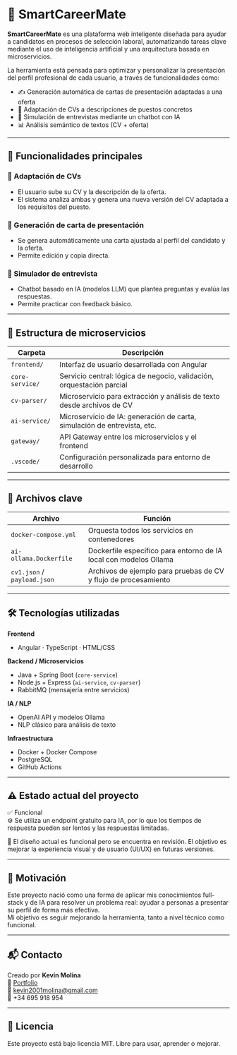 # 🧠 SmartCareerMate

**SmartCareerMate** es una plataforma web inteligente diseñada para ayudar a candidatos en procesos de selección laboral, automatizando tareas clave mediante el uso de inteligencia artificial y una arquitectura basada en microservicios.

La herramienta está pensada para optimizar y personalizar la presentación del perfil profesional de cada usuario, a través de funcionalidades como:

- ✍️ Generación automática de cartas de presentación adaptadas a una oferta
- 📄 Adaptación de CVs a descripciones de puestos concretos
- 🤖 Simulación de entrevistas mediante un chatbot con IA
- 📊 Análisis semántico de textos (CV + oferta)

---

## 🚀 Funcionalidades principales

### 📝 Adaptación de CVs
- El usuario sube su CV y la descripción de la oferta.
- El sistema analiza ambas y genera una nueva versión del CV adaptada a los requisitos del puesto.

### 💬 Generación de carta de presentación
- Se genera automáticamente una carta ajustada al perfil del candidato y la oferta.
- Permite edición y copia directa.

### 🤖 Simulador de entrevista
- Chatbot basado en IA (modelos LLM) que plantea preguntas y evalúa las respuestas.
- Permite practicar con feedback básico.

---

## 🧩 Estructura de microservicios

| Carpeta              | Descripción                                                                 |
|----------------------|------------------------------------------------------------------------------|
| `frontend/`          | Interfaz de usuario desarrollada con Angular                                |
| `core-service/`      | Servicio central: lógica de negocio, validación, orquestación parcial       |
| `cv-parser/`         | Microservicio para extracción y análisis de texto desde archivos de CV       |
| `ai-service/`        | Microservicio de IA: generación de carta, simulación de entrevista, etc.    |
| `gateway/`           | API Gateway entre los microservicios y el frontend                          |
| `.vscode/`           | Configuración personalizada para entorno de desarrollo                      |

---

## 🧪 Archivos clave

| Archivo                     | Función                                                                 |
|-----------------------------|-------------------------------------------------------------------------|
| `docker-compose.yml`        | Orquesta todos los servicios en contenedores                           |
| `ai-ollama.Dockerfile`      | Dockerfile específico para entorno de IA local con modelos Ollama       |
| `cv1.json` / `payload.json` | Archivos de ejemplo para pruebas de CV y flujo de procesamiento         |

---

## 🛠️ Tecnologías utilizadas

**Frontend**
- Angular · TypeScript · HTML/CSS

**Backend / Microservicios**
- Java + Spring Boot (`core-service`)
- Node.js + Express (`ai-service`, `cv-parser`)
- RabbitMQ (mensajería entre servicios)

**IA / NLP**
- OpenAI API y modelos Ollama
- NLP clásico para análisis de texto

**Infraestructura**
- Docker + Docker Compose
- PostgreSQL
- GitHub Actions

---
## ⚠️ Estado actual del proyecto

✅ Funcional  
⚙️ Se utiliza un endpoint gratuito para IA, por lo que los tiempos de respuesta pueden ser lentos y las respuestas limitadas.

🎨 El diseño actual es funcional pero se encuentra en revisión. El objetivo es mejorar la experiencia visual y de usuario (UI/UX) en futuras versiones.

---

## 🧠 Motivación

Este proyecto nació como una forma de aplicar mis conocimientos full-stack y de IA para resolver un problema real: ayudar a personas a presentar su perfil de forma más efectiva.  
Mi objetivo es seguir mejorando la herramienta, tanto a nivel técnico como funcional.

---

## 📬 Contacto

Creado por **Kevin Molina**  
🔗 [Portfolio](https://kevinhub.dev)  
📧 kevin2001molina@gmail.com  
📱 +34 695 918 954

---

## 📝 Licencia

Este proyecto está bajo licencia MIT. Libre para usar, aprender o mejorar.



